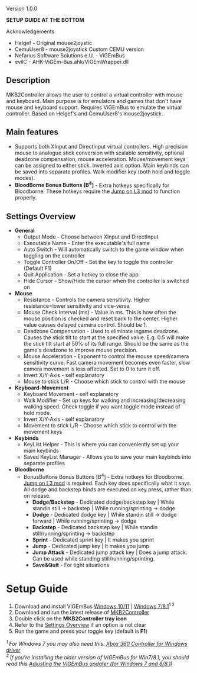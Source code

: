 Version 1.0.0

**SETUP GUIDE AT THE BOTTOM**

Acknowledgements
 * Helgef - Original mouse2joystic
 * CemuUser8 - mouse2joystick Custom CEMU version
 * Nefarius Software Solutions e.U. - ViGEmBus
 * evilC - AHK-ViGEm-Bus.ahk/ViGEmWrapper.dll

## Description
MKB2Controller allows the user to control a virtual controller with mouse and keyboard. Main purpose is for emulators and games that don't have mouse and keyboard support. Requires ViGEmBus to emulate the virtual controller. Based on Helgef's and CemuUser8's mouse2joystick.

## Main features
 * Supports both XInput and DirectInput virtual controllers. High precision mouse to analogue stick conversion with scalable sensitivity, optional deadzone compensation, mouse acceleration. Mouse/movement keys can be assigned to either stick. Inverted axis option. Main keybinds can be saved into separate profiles. Walk modifier key (both hold and toggle modes).
 * **BloodBorne Bonus Buttons [B<sup>4</sup>]** - Extra hotkeys specifically for Bloodborne. These hotkeys require the [Jump on L3 mod](https://www.nexusmods.com/bloodborne/mods/156?tab=description) to function properly.

## Settings Overview
* **General**
  * Output Mode - Choose between XInput and DirectInput
  * Executable Name - Enter the executable's full name
  * Auto Switch - Will automatically switch to the game window when toggling on the controller
  * Toggle Controller On/Off - Set the key to toggle the controller (Default F1)
  * Quit Application - Set a hotkey to close the app
  * Hide Cursor - Show/Hide the cursor when the controller is switched on 
* **Mouse**
  * Resistance - Controls the camera sensitivity. Higher resistance=lower sensitivity and vice-versa
  * Mouse Check Interval (ms) - Value in ms. This is how often the mouse position is checked and reset back to the center. Higher value causes delayed camera control. Should be 1.
  * Deadzone Compensation - Used to eliminate ingame deadzone. Causes the stick tilt to start at the specified value. E.g. 0.5 will make the stick tilt start at 50% of its full range. Should be the same as the game's deadzone to improve mouse precision.
  * Mouse Acceleration - Exponent to control the mouse speed/camera sensitivity curve. Fast camera movement becomes even faster, slow camera movement is less affected. Set to 0 to turn it off.
  * Invert X/Y-Axis - self explanatory
  * Mouse to stick L/R - Choose which stick to control with the mouse
* **Keyboard-Movement**
  * Keyboard Movement - self explanatory
  * Walk Modifier - Set up keys for walking and increasing/decreasing walking speed. Check toggle if you want toggle mode instead of hold mode.
  * Invert X/Y-Axis - self explanatory
  * Movement to stick L/R - Choose which stick to control with the movement keys
* **Keybinds**
	* KeyList Helper - This is where you can conveniently set up your main keybinds
	* Saved KeyList Manager - Allows you to save your main keybinds into separate profiles
* **Bloodborne**
	* BonusButtons Bonus Buttons [B<sup>4</sup>] - Extra hotkeys for Bloodborne. [Jump on L3 mod](https://www.nexusmods.com/bloodborne/mods/156?tab=description) is required. Each key does specifically what it says. All dodge and backstep binds are executed on key press, rather than on release.
		* **Dodge/Backstep** - Dedicated dodge/backstep key | While standin still -> backstep | While running/sprinting -> dodge
		* **Dodge** - Dedicated dodge key | While standin still -> dodge forward | While running/sprinting -> dodge
		* **Backstep** - Dedicated backstep key | While standin still/running/sprinting -> backstep
		* **Sprint** - Dedicated sprint key | It makes you sprint
		* **Jump** - Dedicated jump key | It makes you jump
		* **Jump Attack** - Dedicated jump attack key | Does a jump attack. Can be used while standing still/running/sprinting.
		* **Save&Quit** - For tight situations

# Setup Guide
1. Download and install ViGEmBus [Windows 10/11](https://github.com/nefarius/ViGEmBus/releases/tag/v1.22.0) | [Windows 7/8.1](https://github.com/nefarius/ViGEmBus/releases/tag/setup-v1.16.116)<sup>1 2</sup>
1. Download and run the latest release of [MKB2Controller](https://github.com/N3R4i/MKB2Controller/releases/latest)
2. Double click on the **MKB2Controller tray icon**
3. Refer to the [Settings Overview](https://github.com/N3R4i/MKB2Controller?tab=readme-ov-file#settings-overview) if an option is not clear
4. Run the game and press your toggle key (default is **F1**)

_<sup>1 </sup>For Windows 7 you may also need this: [Xbox 360 Controller for Windows driver](https://web.archive.org/web/20160425082525/https://www.microsoft.com/hardware/en-us/d/xbox-360-controller-for-windows)_<br>
_<sup>2 </sup>If you're installing the older version of ViGEmBus for Win7/8.1, you should read this [Adjusting the ViGEmBus updater (for Windows 7 and 8/8.1)](https://docs.nefarius.at/projects/ViGEm/End-of-Life/)_
